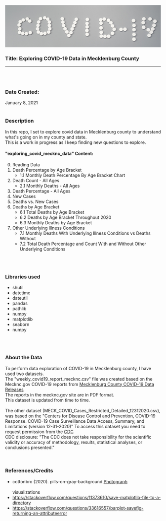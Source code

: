 <img src='images/covid19.jpg'/>

### Title: Exploring COVID-19 Data in Mecklenburg County 
---

<br>
<br>

### Date Created: 
January 8, 2021
<br>
<br>

### Description
In this repo, I set to explore covid data in Mecklenburg county to understand what's going on in my county and state.<br> 
This is a work in progress as I keep finding new questions to explore. 
<br>
#### "exploring_covid_mecknc_data" Content:<br>
0. Reading Data
1. Death Percentage by Age Bracket
   - 1.1 Monthly Death Percentage By Age Bracket Chart
2. Death Count - All Ages 
   - 2.1 Monthly Deaths - All Ages
3. Death Percentage - All Ages
4. New Cases
5. Deaths vs. New Cases
6. Deaths by Age Bracket
    - 6.1 Total Deaths by Age Bracket
    - 6.2 Deaths by Age Bracket Throughout 2020
    - 6.3 Monthly Deaths by Age Bracket
7. Other Underlying Illness Conditions
    - 7.1 Monthly Deaths With Underlying Illness Conditions vs Deaths Without
    - 7.2 Total Death Percentage and Count With and Without Other Underlying Conditions

<br>
<br>

### Libraries used

* shutil <br>
* datetime <br>
* dateutil<br>
* pandas<br>
* pathlib<br>
* numpy<br>
* matplotlib<br>
* seaborn<br>
* numpy<br>
<br>
<br>

### About the Data

To perform data exploration of COVID-19 in Mecklenburg county, I have used two datasets.<br> 
The "weekly_covid19_report_mecknc.csv" file was created based on the Mecknc.gov COVID-19 reports from [Mecklenburg County COVID-19 Data Releases](https://www.mecknc.gov/news/Pages/COVID-19-Data-Dashboard.aspx)<br>
The reports in the mecknc.gov site are in PDF format. <br> 
This dataset is updated from time to time.<br> 
<br>
The other dataset (MECK_COVID_Cases_Restricted_Detailed_12312020.csv), was based on the "Centers for Disease Control and Prevention, COVID-19 Response. COVID-19 Case Surveillance Data Access, Summary, and Limitations (version 12-31-2020)" To access this dataset you need to request permission from the [CDC](https://data.cdc.gov/Case-Surveillance/COVID-19-Case-Surveillance-Restricted-Access-Detai/mbd7-r32t) <br>
CDC disclosure: "The CDC does not take responsibility for the scientific validity or accuracy of methodology, results, statistical analyses, or conclusions presented."   
<br>
<br>

### References/Credits
- cottonbro (2020). pills-on-gray-background [Photograph](https://www.pexels.com/photo/pills-on-gray-background-3923156/)<br><br>
visualizations <br>
- https://stackoverflow.com/questions/11373610/save-matplotlib-file-to-a-directory
- https://stackoverflow.com/questions/33616557/barplot-savefig-returning-an-attributeerror